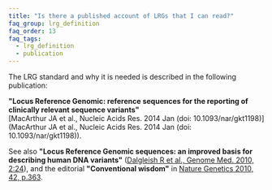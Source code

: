 ```yaml
---
title: "Is there a published account of LRGs that I can read?"
faq_group: lrg_definition
faq_order: 13
faq_tags:
  - lrg_definition
  - publication
---
```


The LRG standard and why it is needed is described in the following publication:

**"Locus Reference Genomic: reference sequences for the reporting of clinically relevant sequence variants"**  
[MacArthur JA et al., Nucleic Acids Res. 2014 Jan (doi: 10.1093/nar/gkt1198)](MacArthur JA et al., Nucleic Acids Res. 2014 Jan (doi: 10.1093/nar/gkt1198)).  

See also **"Locus Reference Genomic sequences: an improved basis for describing human DNA variants"** ([Dalgleish R et al., Genome Med. 2010, 2:24](http://www.genomemedicine.com/content/2/4/24/)), and the editorial **"Conventional wisdom"** in [Nature Genetics 2010, 42, p.363](http://www.nature.com/ng/journal/v42/n5/abs/ng0510-363.html).
